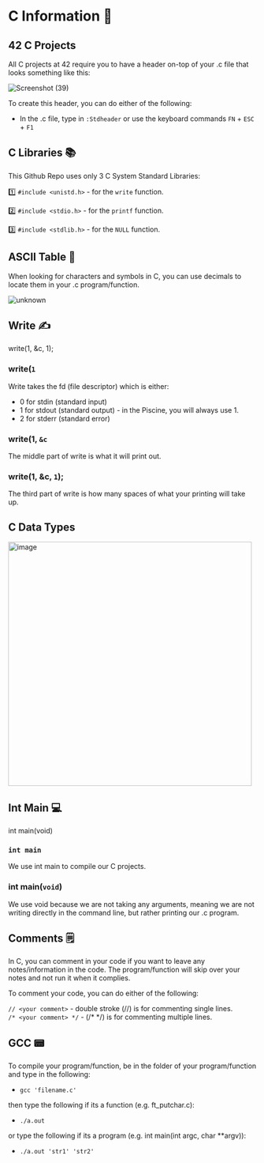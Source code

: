 # C Information 🔽

## 42 C Projects
All C projects at 42 require you to have a header on-top of your .c file that looks something like this:

![Screenshot (39)](https://user-images.githubusercontent.com/58959408/152627996-b8e25390-63e6-4829-93b7-461692788f06.png)

To create this header, you can do either of the following:

- In the .c file, type in ```:Stdheader``` or use the keyboard commands ```FN``` + ```ESC``` + ```F1```

## C Libraries 📚

This Github Repo uses only 3 C System Standard Libraries:

:one: ```#include <unistd.h>``` - for the ```write``` function.  <br>

:two: ```#include <stdio.h>``` - for the ```printf``` function. <br>

:three: ```#include <stdlib.h>``` - for the ```NULL``` function.

## ASCII Table 🔡

When looking for characters and symbols in C, you can use decimals to locate them in your .c program/function.

![unknown](https://user-images.githubusercontent.com/82299698/152664282-eb24f09b-4061-470b-8269-47b56efc8682.png)

## Write ✍️

write(1, &c, 1);

### write(``1`` <br>

Write takes the fd (file descriptor) which is either:

- 0 for stdin (standard input)
- 1 for stdout (standard output) - in the Piscine, you will always use 1.
- 2 for stderr (standard error)

### write(1, ``&c``

The middle part of write is what it will print out.

### write(1, &c, ``1``);

The third part of write is how many spaces of what your printing will take up. <br>

## C Data Types

<img width="494" alt="image" src="https://user-images.githubusercontent.com/58959408/155830093-237cb2ff-ee08-4657-aa1d-b1136beac2f5.png">

## Int Main 💻

int   main(void)

### ``int main``

We use int main to compile our C projects.

### int main(```void```)

We use void because we are not taking any arguments, meaning we are not writing directly in the command line, but rather printing our .c program.

## Comments 🗒️

In C, you can comment in your code if you want to leave any notes/information in the code. The program/function will skip over your notes and not
run it when it complies. <br>

To comment your code, you can do either of the following: <br>

`// <your comment>` - double stroke (//) is for commenting single lines. <br>
`/* <your comment> */` - (/* */) is for commenting multiple lines. 

## GCC 📟

To compile your program/function, be in the folder of your program/function and type in the following:

- ```gcc 'filename.c'```

then type the following if its a function (e.g. ft_putchar.c):

- ```./a.out``` 

or type the following if its a program (e.g. int	main(int argc, char **argv)):

- ```./a.out 'str1' 'str2'```
